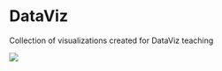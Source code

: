 # DataViz

Collection of visualizations created for DataViz teaching

![](https://github.com/Z3tt/DataViz/blob/master/ChartsRaw/charts_raw_panel.png)
